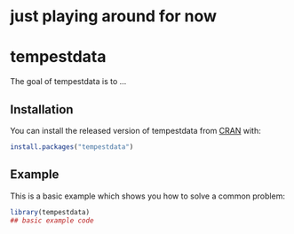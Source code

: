 
# just playing around for now

# tempestdata

<!-- badges: start -->
<!-- badges: end -->

The goal of tempestdata is to ...

## Installation

You can install the released version of tempestdata from [CRAN](https://CRAN.R-project.org) with:

``` r
install.packages("tempestdata")
```

## Example

This is a basic example which shows you how to solve a common problem:

``` r
library(tempestdata)
## basic example code
```

